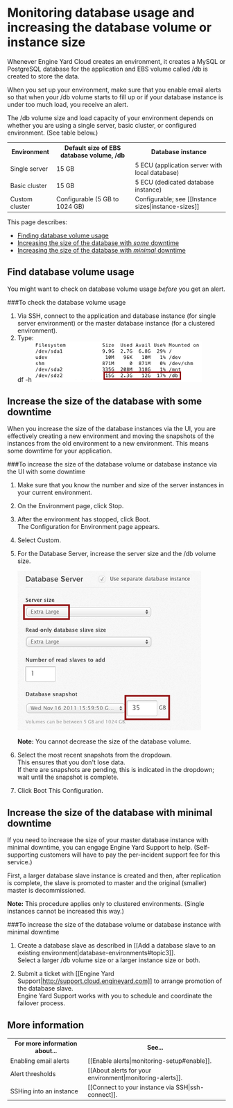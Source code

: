# Monitoring database usage and increasing the database volume or instance size

Whenever Engine Yard Cloud creates an environment, it creates a MySQL or PostgreSQL database for the application and EBS volume called /db is created to store the data.

When you set up your environment, make sure that you enable email alerts so that when your /db volume starts to fill up or if your database instance is under too much load, you receive an alert. 

The /db volume size and load capacity of your environment depends on whether you are using a single server, basic cluster, or configured environment. (See table below.)

<table>
  <tr>
    <th>Environment</th><th>Default size of EBS database volume, /db</th><th>Database instance</th>
  </tr>
  <tr>
    <td>Single server</td><td>15 GB </td><td>5 ECU  (application server with local database)</td>
  </tr>
  <tr>
    <td>Basic cluster</td><td>15 GB </td><td>5 ECU  (dedicated database instance)</td>
  </tr>
  <tr>
    <td>Custom cluster</td><td>Configurable (5 GB to 1024 GB)</td><td>Configurable; see [[Instance sizes|instance-sizes]]  </td>
  </tr> 
</table>

This page describes:  

* [Finding database volume usage][1]
* [Increasing the size of the database with _some_ downtime][2]
* [Increasing the size of the database with _minimal_ downtime][3]

<h2 id="topic1">Find database volume usage</h2>

You might want to check on database volume usage _before_ you get an alert.

###To check the database volume usage 

1. Via SSH, connect to the application and database instance (for single server environment) or the master database instance (for a clustered environment).  
2. Type:  
        df -h
    ![/db usage](images/database_usage.png)

<h2 id="topic2"> Increase the size of the database with some downtime</h2>

When you increase the size of the database instances via the UI, you are effectively creating a new environment and moving the snapshots of the instances from the old environment to a new environment. This means some downtime for your application. 

###To increase the size of the database volume or database instance via the UI with some downtime

1. Make sure that you know the number and size of the server instances in your current environment.
   
2. On the Environment page, click Stop.  
    
2. After the environment has stopped, click Boot.  
    The Configuration for Environment page appears.  

3. Select Custom.

4. For the Database Server, increase the server size and the /db volume size.

    ![/db volume size](images/db_vol_size.png)

    **Note:** You cannot decrease the size of the database volume.

5. Select the most recent snapshots from the dropdown.  
    This ensures that you don't lose data.  
    If there are snapshots are pending, this is indicated in the dropdown; wait until the snapshot is complete.

6. Click Boot This Configuration.

<h2 id="topic3"> Increase the size of the database with minimal downtime</h2>

If you need to increase the size of your master database instance with minimal downtime, you can engage Engine Yard Support to help. (Self-supporting customers will have to pay the per-incident support fee for this service.)

First, a larger database slave instance is created and then, after replication is complete, the slave is promoted to master and the original (smaller) master is decommissioned. 

**Note:** This procedure applies only to clustered environments. (Single instances cannot be increased this way.) 


###To increase the size of the database volume or database instance with minimal downtime  

1. Create a database slave as described in [[Add a database slave to an existing environment|database-environments#topic3]].  
    Select a larger /db volume size or a larger instance size or both.

2. Submit a ticket with [[Engine Yard Support|http://support.cloud.engineyard.com]] to arrange promotion of the database slave.  
    Engine Yard Support works with you to schedule and coordinate the failover process.
	

<h2 id="topic5"> More information</h2>

<table>
  <tr>
    <th>For more information about...</th><th>See...</th>
  </tr>
  <tr>
     <td>Enabling email alerts</td><td>[[Enable alerts|monitoring-setup#enable]]. </td>
   </tr>
   <tr>
     <td>Alert thresholds</td><td>[[About alerts for your environment|monitoring-alerts]]. </td>
   </tr>
   <tr>
	 <td>SSHing into an instance</td><td>[[Connect to your instance via SSH|ssh-connect]].</td>
   </tr>
</table>

[1]: #topic1        "topic1"
[2]: #topic2        "topic2"
[3]: #topic3        "topic3"
[4]: #topic4		"topic4"
[5]: #topic5        "topic5"